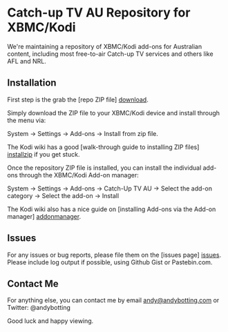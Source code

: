 # Catch-up TV AU Repository for XBMC/Kodi

We're maintaining a repository of XBMC/Kodi add-ons for Australian content, including most free-to-air Catch-up TV services and others like AFL and NRL.

Installation
------------
First step is the grab the [repo ZIP file] [download].

Simply download the ZIP file to your XBMC/Kodi device and install through the menu via:

System -> Settings -> Add-ons -> Install from zip file.

The Kodi wiki has a good [walk-through guide to installing ZIP files] [installzip] if you get stuck.

Once the repository ZIP file is installed, you can install the individual add-ons through the XBMC/Kodi Add-on manager:

System -> Settings -> Add-ons -> Catch-Up TV AU -> Select the add-on category -> Select the add-on -> Install

The Kodi wiki also has a nice guide on [installing Add-ons via the Add-on manager] [addonmanager].

Issues
------
For any issues or bug reports, please file them on the [issues page] [issues].
Please include log output if possible, using Github Gist or Pastebin.com.

Contact Me
----------
For anything else, you can contact me by email <andy@andybotting.com> or Twitter: @andybotting

Good luck and happy viewing.

[download]: https://github.com/xbmc-catchuptv-au/repo/raw/master/repository.googlecode.xbmc-catchuptv-au/repository.googlecode.xbmc-catchuptv-au-1.3.zi
[installzip]: http://kodi.wiki/view/HOW-TO:Install_add-ons_from_zip_files
[addonmanager]: http://kodi.wiki/view/Add-on_manager
[issues]: https://github.com/xbmc-catchuptv-au/repo/issues









